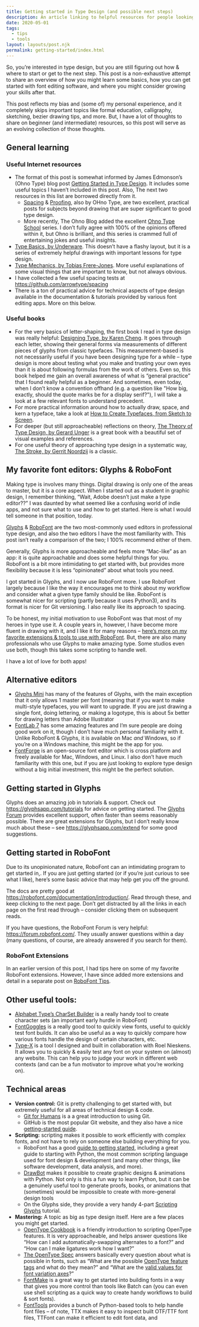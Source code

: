 ```yaml
---
title: Getting started in Type Design (and possible next steps)
description: An article linking to helpful resources for people looking to get started in type design
date: 2020-05-01
tags:
  - tips
  - tools
layout: layouts/post.njk
permalink: getting-started/index.html
---
```


So, you’re interested in type design, but you are still figuring out how & where to start or get to the next step. This post is a non-exhaustive attempt to share an overview of how you might learn some basics, how you can get started with font editing software, and where you might consider growing your skills after that. 

This post reflects my bias and (some of) my personal experience, and it completely skips important topics like formal education, calligraphy, sketching, bezier drawing tips, and more. But, I have a lot of thoughts to share on beginner (and intermediate) resources, so this post will serve as an evolving collection of those thoughts.
## General learning

### Useful Internet resources

- The format of this post is somewhat informed by James Edmonson’s (Ohno Type) blog post [Getting Started in Type Design](https://ohnotype.co/blog/getting-started). It includes some useful topics I haven’t included in this post. Also, The next two resources in this list are borrowed directly from it.
  - [Spacing](https://ohnotype.co/blog/spacing) & [Proofing](https://ohnotype.co/blog/proof-it), also by OHno Type, are two excellent, practical posts for subjects beyond drawing that are super significant to good type design.
  - More recently, The Ohno Blog added the excellent [Ohno Type School](https://ohnotype.co/blog/ohno-type-school-a) series. I don’t fully agree with 100% of the opinions offered within it, but Ohno is brilliant, and this series is crammed full of entertaining jokes and useful insights.
- [Type Basics, by Underware](http://www.typeworkshop.com/index.php?id1=type-basics). This doesn’t have a flashy layout, but it is a series of extremely helpful drawings with important lessons for type design.
- [Type Mechanics, by Tobias Frere-Jones](https://frerejones.com/blog?tag=Education%20Mechanics). More useful explanations of some visual things that are important to know, but not always obvious.
- I have collected a few useful spacing tests at https://github.com/arrowtype/spacing
- There is a ton of practical advice for technical aspects of type design available in the documentation & tutorials provided by various font editing apps. More on this below.

### Useful books

- For the very basics of letter-shaping, the first book I read in type design was really helpful: [Designing Type, by Karen Cheng](https://yalebooks.yale.edu/book/9780300111507/designing-type). It goes through each letter, showing their general forms via measurements of different pieces of glyphs from classic typefaces. This measurement-based is not necessarily useful if you have been designing type for a while – type design is more about testing what you make and trusting your own eyes than it is about following formulas from the work of others. Even so, this book helped me gain an overall awareness of what is “general practice” that I found really helpful as a beginner. And sometimes, even today, when I don’t know a convention offhand (e.g. a question like "How big, exactly, should the quote marks be for a display serif?"), I will take a look at a few relevant fonts to understand precedent.
- For more practical information around how to actually draw, space, and kern a typeface, take a look at [How to Create Typefaces, from Sketch to Screen](https://www.type-together.com/how-to-create-typefaces.-from-sketch-to-screen).
- For deeper (but still approacheable) reflections on theory, [The Theory of Type Design, by Gerard Unger](https://www.amazon.com/Theory-Type-Design-Gerard-Unger/dp/9462084408) is a great book with a beautiful set of visual examples and references.
- For one useful theory of approaching type design in a systematic way, [The Stroke, by Gerrit Noordzij](https://www.typotheque.com/books/the_stroke) is a classic.


## My favorite font editors: Glyphs & RoboFont

Making type is involves many things. Digital drawing is only one of the areas to master, but it is a core aspect. When I started out as a student in graphic design, I remember thinking, “Wait, Adobe doesn’t just make a type editor??” I was daunted by what seemed like a confusing world of indie apps, and not sure what to use and how to get started. Here is what I would tell someone in that position, today.

[Glyphs](http://glyphsapp.com/) & [RoboFont](https://robofont.com/) are the two most-commonly used editors in professional type design, and also the two editors I have the most familiarity with. This post isn’t really a comparison of the two; I 100% recommend either of them. 

Generally, Glyphs is more approacheable and feels more “Mac-like” as an app: it is quite approachable and does some helpful things for you. RoboFont is a bit more intimidating to get started with, but provides more flexibility because it is less “opinionated” about what tools you need.

I got started in Glyphs, and I now use RoboFont more. I use RoboFont largely because I like the way it encourages me to think about my workflow and consider what a given type family should be like. RoboFont is somewhat nicer for scripting (partly because it uses Python3), and its format is nicer for Git versioning. I also really like its approach to spacing. 

To be honest, my initial motivation to use RoboFont was that most of my heroes in type use it. A couple years in, however, I have become more fluent in drawing with it, and I like it for many reasons – [here’s more on my favorite extensions & tools to use with RoboFont](../robofont-tips). But, there are also many professionals who use Glyphs to make amazing type. Some studios even use both, though this takes some scripting to handle well. 

I have a lot of love for both apps!

## Alternative editors

- [Glyphs Mini](https://glyphsapp.com/glyphs-mini) has many of the features of Glyphs, with the main exception that it only allows 1 master per font (meaning that if you want to make multi-style typefaces, you will want to upgrade. If you are just drawing a single font, doing lettering, or making a logotype, this is about 5x better for drawing letters than Adobe Illustrator
- [FontLab 7](https://www.fontlab.com/font-editor/fontlab/) has some amazing features and I’m sure people are doing good work on it, though I don’t have much personal familiarity with it. Unlike RoboFont & Glyphs, it is available on Mac *and* Windows, so if you’re on a Windows machine, this might be the app for you.
- [FontForge](https://fontforge.org/en-US/) is an open-source font editor which is cross platform and freely available for Mac, Windows, and Linux. I also don’t have much familiarity with this one, but if you are just looking to explore type design without a big initial investment, this might be the perfect solution.

## Getting started in Glyphs

Glyphs does an amazing job in tutorials & support. Check out https://glyphsapp.com/tutorials for advice on getting started. The [Glyphs Forum](https://forum.glyphsapp.com/) provides excellent support, often faster than seems reasonably possible. There are great extensions for Glyphs, but I don’t really know much about these – see https://glyphsapp.com/extend for some good suggestions.

## Getting started in RoboFont

Due to its unopinionated nature, RoboFont can an intimidating program to get started in,. If you are just getting started (or if you’re just curious to see what I like), here’s some basic advice that may help get you off the ground.

The docs are pretty good at https://robofont.com/documentation/introduction/. Read through these, and keep clicking to the next page. Don’t get distracted by all the links in each page on the first read through – consider clicking them on subsequent reads.

If you have questions, the RoboFont Forum is very helpful: https://forum.robofont.com/. They usually answer questions within a day (many questions, of course, are already answered if you search for them).

### RoboFont Extensions

In an earlier version of this post, I had tips here on some of my favorite RoboFont extensions. However, I have since added more extensions and detail in a separate post on [RoboFont Tips](../2020-12-11--robofont-tips).

## Other useful tools:

- [Alphabet Type’s CharSet Builder](https://www.alphabet-type.com/tools/charset-builder/) is a really handy tool to create character sets (an important early hurdle in RoboFont)
- [FontGoggles](https://fontgoggles.org/) is a really good tool to quickly view fonts, useful to quickly test font builds. It can also be useful as a way to quickly compare how various fonts handle the design of certain characters, etc.
- [Type-X](https://chrome.google.com/webstore/detail/type-x/bfnfnnicdjkkialkldogjjmmfeiopbin) is a tool I designed and built in collaboration with Roel Nieskens. It allows you to quickly & easily test any font on your system on (almost) any website. This can help you to judge your work in different web contexts (and can be a fun motivator to improve what you’re working on).


## Technical areas

- **Version control:** Git is pretty challenging to get started with, but extremely useful for all areas of technical design & code. 
  - [Git for Humans](https://abookapart.com/products/git-for-humans) is a a great introduction to using Git. 
  - GitHub is the most popular Git website, and they also have a nice [getting-started guide](https://guides.github.com/introduction/git-handbook/).
- **Scripting:** scripting makes it possible to work efficiently with complex fonts, and not have to rely on someone else building everything for you. 
  - RoboFont has a good [guide to getting started](https://robofont.com/documentation/building-tools/), including a great guide to starting with Python, the most common scripting language used for font design & development (and many other things, like software development, data analysis, and more).
  - [DrawBot](https://www.drawbot.com/) makes it possible to create graphic designs & animations with Python. Not only is this a fun way to learn Python, but it can be a genuinely useful tool to generate proofs, books, or animations that (sometimes) would be impossible to create with more-general design tools
  - On the Glyphs side, they provide a very handy 4-part [Scripting Glyphs](https://glyphsapp.com/tutorials/scripting-glyphs-part-1) tutorial.
- **Mastering:** A topic as big as type design itself. Here are a few places you might get started.
  - [OpenType Cookbook](http://opentypecookbook.com/) is a friendly introduction to scripting OpenType features. It is very approacheable, and helps answer questions like “How can I add automatically-swapping alternates to a font?” and “How can I make ligatures work how I want?”
  - [The OpenType Spec](https://docs.microsoft.com/en-us/typography/opentype/spec/) answers basically every question about what is possible in fonts, such as “What are the possible [OpenType feature tags](https://docs.microsoft.com/en-us/typography/opentype/spec/featuretags) and what do they mean?” and “What are the [valid values for font variation axes](https://docs.microsoft.com/en-us/typography/opentype/spec/dvaraxisreg)?”
  - [FontMake](https://github.com/googlefonts/fontmake/) is a great way to get started into building fonts in a way that gives you more control than tools like Batch can (you can even use shell scripting as a quick way to create handy workflows to build & sort fonts). 
  - [FontTools](https://fonttools.readthedocs.io/en/latest/) provides a bunch of Python-based tools to help handle font files – of note, TTX makes it easy to inspect built OTF/TTF font files, TTFont can make it efficient to edit font data, and 
